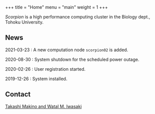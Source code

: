 +++
title = "Home"
menu = "main"
weight = 1
+++

*Scorpion* is a high performance computing cluster in the Biology dept., Tohoku University.

## News

2021-03-23
: A new computation node `scorpion02` is added.

2020-08-30
: System shutdown for the scheduled power outage.

2020-02-26
: User registration started.

2019-12-26
: System installed.


## Contact

[Takashi Makino and Watal M. Iwasaki](mailto:tamakino@tohoku.ac.jp,heavywatal@tohoku.ac.jp?subject=[hpc-scorpion])
